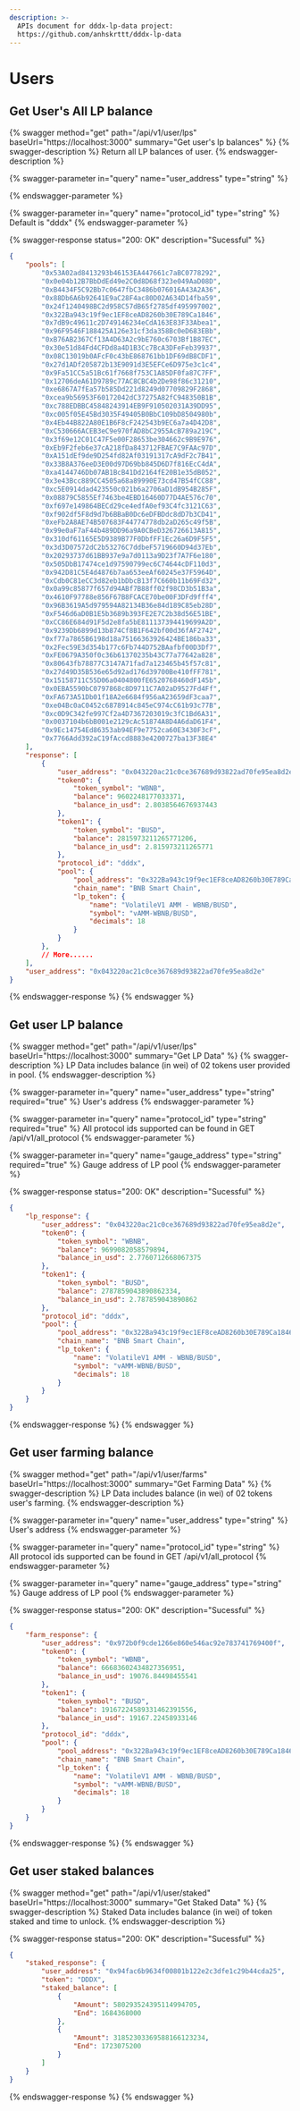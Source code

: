 ```yaml
---
description: >-
  APIs document for dddx-lp-data project:
  https://github.com/anhskrttt/dddx-lp-data
---
```


# Users

## Get User's All LP balance

{% swagger method="get" path="/api/v1/user/lps" baseUrl="https://localhost:3000" summary="Get user's lp balances" %}
{% swagger-description %}
Return all LP balances of user.
{% endswagger-description %}

{% swagger-parameter in="query" name="user_address" type="string" %}

{% endswagger-parameter %}

{% swagger-parameter in="query" name="protocol_id" type="string" %}
Default is "dddx"
{% endswagger-parameter %}

{% swagger-response status="200: OK" description="Sucessful" %}
```json
{
    "pools": [
        "0x53A02ad8413293b46153EA447661c7aBC0778292",
        "0x0e04b12B7BbDdEd49e2C0d8D68f323e049AaD08D",
        "0xB4434F5C92Bb7c0647fbC3486b076016A43A2A36",
        "0x88Db6A6b92641E9aC28F4ac80D02A634D14fba59",
        "0x24f1240498BC2d958C57dB65f2785df495997002",
        "0x322Ba943c19f9ec1EF8ceAD8260b30E789Ca1846",
        "0x7dB9c49611c2D749146234eCdA163E83F33Abea1",
        "0x96F9546F188425A126e31cf3da358Bc0eD683EBb",
        "0xB76AB2367Cf13A4D63A2c9bE760c6703Bf1B87EC",
        "0x30e51d84Fd4CFDd8a4D1B3Cc7BcA3DFeFeb39937",
        "0x08C13019b0AFcF0c43bE868761bb1DF69dB8CDF1",
        "0x27d1ADf205872b13E9091d3E5EFCe6D975e3c1c4",
        "0x9Fa51CC5a51Bc61f7668f753C1A85DF0fa87C7FF",
        "0x12706deA61D9789c77AC8CBC4b2De98f86c31210",
        "0xe6867A7fEa57b585Dd221d8249d07709829F2868",
        "0xcea9b56953F60172042dC37275A82fC948350B1B",
        "0xc788EDBBC45848243914EB9F910502031A39DD95",
        "0xc005f05E45Bd3035F49405B0BbC109bD8504980b",
        "0x4Eb44B822A80E1B6F8cF242543b9EC6a7a4D42D8",
        "0xC530666ACEB3eC9e970fAD8bC2955AcB789a219C",
        "0x3f69e12C01C47F5e00F28653be304662c9B9E976",
        "0xEb9F2feb6e37cA218fDa843712FBAE7C9FAAc97D",
        "0xA151dEf9de9D254fd82Af03191317cA9dF2c7B41",
        "0x33B8A376eeD3E00d97D69bb845D6D7f816EcC4dA",
        "0xa4144746Db07AB1BcB41Dd2164fE20B1e35dB052",
        "0x3e43Bcc889CC4505a68a89990E73cd47B54fCC88",
        "0xc5E0914dad423550c021b6a2706aD1dB954B285F",
        "0x08879C5855Ef7463be4EBD16460D77D4AE576c70",
        "0xf697e149864BECd29ce4edfA0ef93C4fc3121C63",
        "0xf902df5F8d9d7b6BBaB0Dc6eDFBDdc8dD7b3CD41",
        "0xeFb2A8AE74B507683F44774778db2aD265c49f5B",
        "0x99e0aF7aF44b489DD96a9A0CBeD326726613A815",
        "0x310df61165E5D9389B77F0DbfFF1Ec26a6D9F5F5",
        "0x3d3D07572dC2b53276C7ddbeF5719660D94d37Eb",
        "0x20293737d61BB937e9a7d0113a9D23f7A7F6e180",
        "0x505DbB17474ce1d97590799ec6C74644cDF110d3",
        "0x942D81C5E4d4876b7aa653eeAf60245e37F5964D",
        "0xCdb0C81eCC3d82eb1bDbcB13f7C660b11b69Fd32",
        "0x0a99c85877f657d94ABf7B88ff02f98CD3b51B3a",
        "0x4610F97788e856F67B8FCACE70be00F3DFd9fff4",
        "0x96B3619A5d979594A82134B36e84d189C85eb28D",
        "0xF546d6aD0B1E5b3689b393FE2E7C2b38d56E51BE",
        "0xCC86E684d91F5d2e8fa5bE811137394419699A2D",
        "0x9239Db6899d13b874Cf8B1F642bf00d36fAF2742",
        "0xf77a7865B6198d18a75166363926424BE186ba33",
        "0x2Fec59E3d354b177c6Fb744D752BAafbf00D3Df7",
        "0xFE0679A350f0c36b61370235b43C77a77642a828",
        "0x80643fb78877C3147A71fad7a123465b45f57c81",
        "0x27d49D35B536e65d92ad176d39700Be410fFF781",
        "0x15158711C55D06a0404800fE6520768460dF145b",
        "0x0EBA5590bC0797868c8D9711C7A02aD9527Fd4Ff",
        "0xFA673A51Db01f18A2e6684f956aA23659dF3caa7",
        "0xe04Bc0aC0452c6878914c845eC974cC61b93c77B",
        "0xc0D9C342fe997Cf2a4D7367203019c3fC1Bd6A31",
        "0x0037104b6bB001e2129cAc51874A8D4A6daD61F4",
        "0x9Ec14754Ed86353ab94EF9e7752ca60E3430F3cF",
        "0x7766Add392aC19fAccd8883e4200727ba13F38E4"
    ],
    "response": [
        {
            "user_address": "0x043220ac21c0ce367689d93822ad70fe95ea8d2e",
            "token0": {
                "token_symbol": "WBNB",
                "balance": 9602248177033371,
                "balance_in_usd": 2.8038564676937443
            },
            "token1": {
                "token_symbol": "BUSD",
                "balance": 2815973211265771206,
                "balance_in_usd": 2.815973211265771
            },
            "protocol_id": "dddx",
            "pool": {
                "pool_address": "0x322Ba943c19f9ec1EF8ceAD8260b30E789Ca1846",
                "chain_name": "BNB Smart Chain",
                "lp_token": {
                    "name": "VolatileV1 AMM - WBNB/BUSD",
                    "symbol": "vAMM-WBNB/BUSD",
                    "decimals": 18
                }
            }
        },
        // More......
    ],
    "user_address": "0x043220ac21c0ce367689d93822ad70fe95ea8d2e"
}
```
{% endswagger-response %}
{% endswagger %}

## Get user LP balance

{% swagger method="get" path="/api/v1/user/lps" baseUrl="https://localhost:3000" summary="Get LP Data" %}
{% swagger-description %}
LP Data includes balance (in wei) of 02 tokens user provided in pool.
{% endswagger-description %}

{% swagger-parameter in="query" name="user_address" type="string" required="true" %}
User's address
{% endswagger-parameter %}

{% swagger-parameter in="query" name="protocol_id" type="string" required="true" %}
All protocol ids supported can be found in GET /api/v1/all_protocol
{% endswagger-parameter %}

{% swagger-parameter in="query" name="gauge_address" type="string" required="true" %}
Gauge address of LP pool
{% endswagger-parameter %}

{% swagger-response status="200: OK" description="Sucessful" %}
```json
{
    "lp_response": {
        "user_address": "0x043220ac21c0ce367689d93822ad70fe95ea8d2e",
        "token0": {
            "token_symbol": "WBNB",
            "balance": 9699082058579894,
            "balance_in_usd": 2.7760712668067375
        },
        "token1": {
            "token_symbol": "BUSD",
            "balance": 2787859043890862334,
            "balance_in_usd": 2.787859043890862
        },
        "protocol_id": "dddx",
        "pool": {
            "pool_address": "0x322Ba943c19f9ec1EF8ceAD8260b30E789Ca1846",
            "chain_name": "BNB Smart Chain",
            "lp_token": {
                "name": "VolatileV1 AMM - WBNB/BUSD",
                "symbol": "vAMM-WBNB/BUSD",
                "decimals": 18
            }
        }
    }
}
```
{% endswagger-response %}
{% endswagger %}

## Get user farming balance

{% swagger method="get" path="/api/v1/user/farms" baseUrl="https://localhost:3000" summary="Get Farming Data" %}
{% swagger-description %}
LP Data includes balance (in wei) of 02 tokens user's farming.
{% endswagger-description %}

{% swagger-parameter in="query" name="user_address" type="string" %}
User's address
{% endswagger-parameter %}

{% swagger-parameter in="query" name="protocol_id" type="string" %}
All protocol ids supported can be found in GET /api/v1/all_protocol
{% endswagger-parameter %}

{% swagger-parameter in="query" name="gauge_address" type="string" %}
Gauge address of LP pool
{% endswagger-parameter %}

{% swagger-response status="200: OK" description="Sucessful" %}
```json
{
    "farm_response": {
        "user_address": "0x972b0f9cde1266e860e546ac92e783741769400f",
        "token0": {
            "token_symbol": "WBNB",
            "balance": 66683602434827356951,
            "balance_in_usd": 19076.84498455541
        },
        "token1": {
            "token_symbol": "BUSD",
            "balance": 19167224589331462391556,
            "balance_in_usd": 19167.22458933146
        },
        "protocol_id": "dddx",
        "pool": {
            "pool_address": "0x322Ba943c19f9ec1EF8ceAD8260b30E789Ca1846",
            "chain_name": "BNB Smart Chain",
            "lp_token": {
                "name": "VolatileV1 AMM - WBNB/BUSD",
                "symbol": "vAMM-WBNB/BUSD",
                "decimals": 18
            }
        }
    }
}
```
{% endswagger-response %}
{% endswagger %}

## Get user staked balances

{% swagger method="get" path="/api/v1/user/staked" baseUrl="https://localhost:3000" summary="Get Staked Data" %}
{% swagger-description %}
Staked Data includes balance (in wei) of token staked and time to unlock.
{% endswagger-description %}

{% swagger-response status="200: OK" description="Sucessful" %}
```json
{
    "staked_response": {
        "user_address": "0x94fac6b9634f00801b122e2c3dfe1c29b44cda25",
        "token": "DDDX",
        "staked_balance": [
            {
                "Amount": 580293524395114994705,
                "End": 1684368000
            },
            {
                "Amount": 31852303369588166123234,
                "End": 1723075200
            }
        ]
    }
}
```
{% endswagger-response %}
{% endswagger %}
